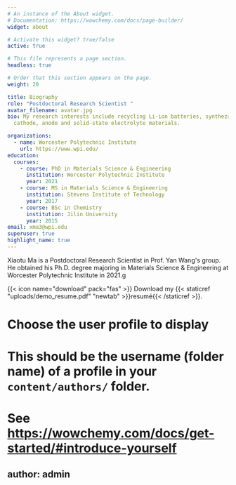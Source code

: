 ```yaml
---
# An instance of the About widget.
# Documentation: https://wowchemy.com/docs/page-builder/
widget: about

# Activate this widget? true/false
active: true

# This file represents a page section.
headless: true

# Order that this section appears on the page.
weight: 20

title: Biography
role: "Postdoctoral Research Scientist "
avatar_filename: avatar.jpg
bio: My research interests include recycling Li-ion batteries, synthezation of
  cathode, anode and solid-state electrolyte materials.

organizations:
  - name: Worcester Polytechnic Institute
    url: https://www.wpi.edu/
education:
  courses:
    - course: PhD in Materials Science & Engineering
      institution: Worcester Polytechnic Institute
      year: 2021
    - course: MS in Materials Science & Engineering
      institution: Stevens Institute of Technology
      year: 2017
    - course: BSc in Chemistry
      institution: Jilin University
      year: 2015
email: xma3@wpi.edu
superuser: true
highlight_name: true
---
```

Xiaotu Ma is a Postdoctoral Research Scientist in Prof. Yan Wang's group. He obtained his Ph.D. degree majoring in Materials Science & Engineering at Worcester Polytechnic Institute in 2021.g

{{< icon name="download" pack="fas" >}} Download my {{< staticref "uploads/demo_resume.pdf" "newtab" >}}resumé{{< /staticref >}}.
# Choose the user profile to display
# This should be the username (folder name) of a profile in your `content/authors/` folder.
# See https://wowchemy.com/docs/get-started/#introduce-yourself
author: admin
---
